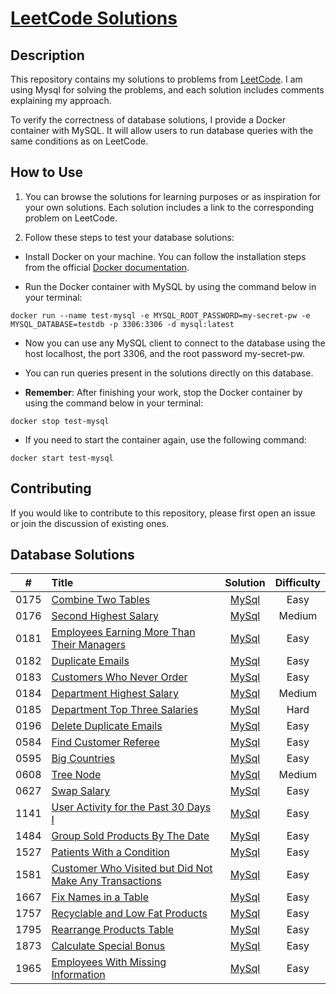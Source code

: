 # [LeetCode Solutions](https://github.com/sdimon13/leetCode)

## Description

This repository contains my solutions to problems from [LeetCode](https://leetcode.com/). I am using Mysql for solving
the
problems, and each solution includes comments explaining my approach.

To verify the correctness of database solutions, I provide a Docker container with MySQL. It will allow users to run
database queries with the same conditions as on LeetCode.

## How to Use

1. You can browse the solutions for learning purposes or as inspiration for your own solutions. Each solution includes a
   link to the corresponding problem on LeetCode.

2. Follow these steps to test your database solutions:

- Install Docker on your machine. You can follow the installation steps from the
  official [Docker documentation](https://docs.docker.com/get-docker/).

- Run the Docker container with MySQL by using the command below in your terminal:

`docker run --name test-mysql -e MYSQL_ROOT_PASSWORD=my-secret-pw -e MYSQL_DATABASE=testdb -p 3306:3306 -d mysql:latest`

- Now you can use any MySQL client to connect to the database using the host localhost, the port 3306, and the root
  password my-secret-pw.

- You can run queries present in the solutions directly on this database.

- **Remember**: After finishing your work, stop the Docker container by using the command below in your terminal:

`docker stop test-mysql`

- If you need to start the container again, use the following command:

`docker start test-mysql`

## Contributing

If you would like to contribute to this repository, please first open an issue or join the discussion of existing ones.

## Database Solutions

|  #   | Title                                                                                                                                           |                            Solution                             | Difficulty |
|:----:|:------------------------------------------------------------------------------------------------------------------------------------------------|:---------------------------------------------------------------:|:----------:|
| 0175 | [Combine Two Tables](https://leetcode.com/problems/combine-two-tables/)                                                                         |                   [MySql](combine-two-tables)                   |    Easy    |
| 0176 | [Second Highest Salary](https://leetcode.com/problems/second-highest-salary/)                                                                   |                 [MySql](second-highest-salary)                  |   Medium   |
| 0181 | [Employees Earning More Than Their Managers](https://leetcode.com/problems/employees-earning-more-than-their-managers/)                         |       [MySql](employees-earning-more-than-their-managers)       |    Easy    |
| 0182 | [Duplicate Emails](https://leetcode.com/problems/duplicate-emails/)                                                                             |                    [MySql](duplicate-emails)                    |    Easy    |
| 0183 | [Customers Who Never Order](https://leetcode.com/problems/customers-who-never-order/)                                                           |               [MySql](customers-who-never-order)                |    Easy    |
| 0184 | [Department Highest Salary](https://leetcode.com/problems/department-highest-salary/)                                                           |               [MySql](department-highest-salary)                |   Medium   |
| 0185 | [Department Top Three Salaries](https://leetcode.com/problems/department-top-three-salaries/)                                                   |             [MySql](department-top-three-salaries)              |    Hard    |
| 0196 | [Delete Duplicate Emails](https://leetcode.com/problems/delete-duplicate-emails/)                                                               |                [MySql](delete-duplicate-emails)                 |    Easy    |
| 0584 | [Find Customer Referee](https://leetcode.com/problems/find-customer-referee/)                                                                   |                 [MySql](find-customer-referee)                  |    Easy    |
| 0595 | [Big Countries](https://leetcode.com/problems/big-countries/)                                                                                   |                     [MySql](big-countries)                      |    Easy    |
| 0608 | [Tree Node](https://leetcode.com/problems/tree-node/)                                                                                           |                       [MySql](tree-node)                        |   Medium   |
| 0627 | [Swap Salary](https://leetcode.com/problems/swap-salary/)                                                                                       |                      [MySql](swap-salary)                       |    Easy    |
| 1141 | [User Activity for the Past 30 Days I](https://leetcode.com/problems/user-activity-for-the-past-30-days-i/)                                     |          [MySql](user-activity-for-the-past-30-days-i)          |    Easy    |
| 1484 | [Group Sold Products By The Date](https://leetcode.com/problems/group-sold-products-by-the-date/)                                               |            [MySql](group-sold-products-by-the-date)             |    Easy    |
| 1527 | [Patients With a Condition](https://leetcode.com/problems/patients-with-a-condition/)                                                           |               [MySql](patients-with-a-condition)                |    Easy    |
| 1581 | [Customer Who Visited but Did Not Make Any Transactions](https://leetcode.com/problems/customer-who-visited-but-did-not-make-any-transactions/) | [MySql](customer-who-visited-but-did-not-make-any-transactions) |    Easy    |
| 1667 | [Fix Names in a Table](https://leetcode.com/problems/fix-names-in-a-table/)                                                                     |                  [MySql](fix-names-in-a-table)                  |    Easy    |
| 1757 | [Recyclable and Low Fat Products](https://leetcode.com/problems/recyclable-and-low-fat-products/)                                               |            [MySql](recyclable-and-low-fat-products)             |    Easy    |
| 1795 | [Rearrange Products Table](https://leetcode.com/problems/rearrange-products-table/)                                                             |                [MySql](rearrange-products-table)                |    Easy    |
| 1873 | [Calculate Special Bonus](https://leetcode.com/problems/calculate-special-bonus/)                                                               |                [MySql](calculate-special-bonus)                 |    Easy    |
| 1965 | [Employees With Missing Information](https://leetcode.com/problems/employees-with-missing-information/)                                         |           [MySql](employees-with-missing-information)           |    Easy    |
